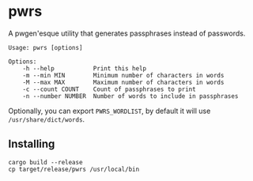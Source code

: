 pwrs
====

A pwgen'esque utility that generates passphrases instead of passwords.

    Usage: pwrs [options]

    Options:
        -h --help           Print this help
        -m --min MIN        Minimum number of characters in words
        -M --max MAX        Maximum number of characters in words
        -c --count COUNT    Count of passphrases to print
        -n --number NUMBER  Number of words to include in passphrases

Optionally, you can export `PWRS_WORDLIST`, by default it will use `/usr/share/dict/words`.

## Installing

    cargo build --release
    cp target/release/pwrs /usr/local/bin
